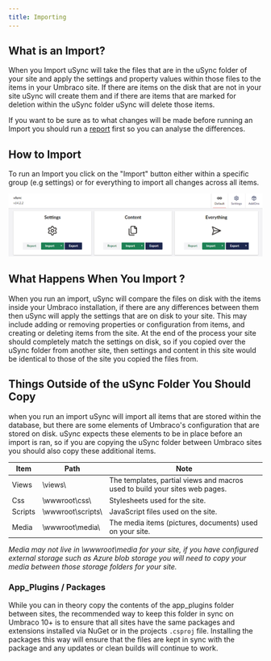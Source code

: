 ```yaml
---
title: Importing
---
```


## What is an Import?
When you Import uSync will take the files that are in the uSync folder of your site and apply the settings and property values within those files to the items in your Umbraco site. If there are items on the disk that are not in your site uSync will create them and if there are items that are marked for deletion within the uSync folder uSync will delete those items. 

If you want to be sure as to what changes will be made before running an Import you should run a [report](reporting) first so you can analyse the differences.

## How to Import

To run an Import you click on the "Import" button either within a specific group (e.g settings) or for everything to import all changes across all items. 

![uSync dashboard](newDashboard.png)

## What Happens When You Import ? 

When you run an import, uSync will compare the files on disk with the items inside your Umbraco installation, if there are any differences between them then uSync will apply the settings that are on disk to your site. This may include adding or removing properties or configuration from items, and creating or deleting items from the site. At the end of the process your site should completely match the settings on disk, so if you copied over the uSync folder from another site, then settings and content in this site would be identical to those of the site you copied the files from.

## Things Outside of the uSync Folder You Should Copy
when you run an import uSync will import all items that are stored within the database, but there are some elements of Umbraco's configuration that are stored on disk. uSync expects these elements to be in place before an import is ran, so if you are copying the uSync folder between Umbraco sites you should also copy these additional items. 

| Item | Path | Note |
|--|--|--|
| Views | \views\ | The templates, partial views and macros used to build your sites web pages.
| Css | \wwwroot\css\ | Stylesheets used for the site.
| Scripts | \wwwroot\scripts\ | JavaScript files used on the site.
| Media | \wwwroot\media\ | The media items (pictures, documents) used on your site. 

*Media may not live in \wwwroot\media for your site, if you have configured external storage such as Azure blob storage you will need to copy your media between those storage folders for your site.*

### App_Plugins / Packages 
While you can in theory copy the contents of the app_plugins folder between sites, the recommended way to keep this folder in sync on Umbraco 10+ is to ensure that all sites have the same packages and extensions installed via NuGet or in the projects `.csproj` file. Installing the packages this way will ensure that the files are kept in sync with the package and any updates or clean builds will continue to work. 


